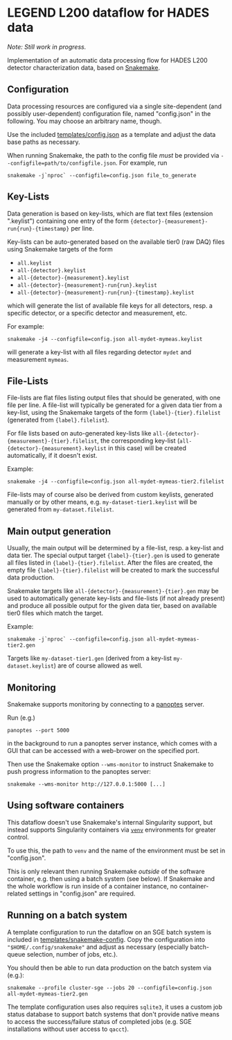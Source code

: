 # LEGEND L200 dataflow for HADES data

*Note: Still work in progress.*

Implementation of an automatic data processing flow for HADES L200
detector characterization data, based on
[Snakemake](https://snakemake.readthedocs.io/).


## Configuration

Data processing resources are configured via a single site-dependent (and
possibly user-dependent) configuration file, named "config.json" in the
following. You may choose an arbitrary name, though.

Use the included [templates/config.json](templates/config.json) as a template
and adjust the data base paths as necessary.

When running Snakemake, the path to the config file *must* be provided via
`--configfile=path/to/configfile.json`. For example, run

```shell
snakemake -j`nproc` --configfile=config.json file_to_generate
```


## Key-Lists

Data generation is based on key-lists, which are flat text files
(extension ".keylist") containing one entry of the form
`{detector}-{measurement}-run{run}-{timestamp}` per line.

Key-lists can be auto-generated based on the available tier0 (raw DAQ) files
using Snakemake targets of the form

* `all.keylist`
* `all-{detector}.keylist`
* `all-{detector}-{measurement}.keylist`
* `all-{detector}-{measurement}-run{run}.keylist`
* `all-{detector}-{measurement}-run{run}-{timestamp}.keylist`

which will generate the list of available file keys for all detectors, resp.
a specific detector, or a specific detector and measurement, etc.

For example:

```shell
snakemake -j4 --configfile=config.json all-mydet-mymeas.keylist
```

will generate a key-list with all files regarding detector `mydet` and
measurement `mymeas`.


## File-Lists

File-lists are flat files listing output files that should be generated,
with one file per line. A file-list will typically be generated for a given
data tier from a key-list, using the Snakemake targets of the form
`{label}-{tier}.filelist` (generated from `{label}.filelist`).

For file lists based on auto-generated key-lists like
`all-{detector}-{measurement}-{tier}.filelist`, the corresponding key-list
(`all-{detector}-{measurement}.keylist` in this case) will be created
automatically, if it doesn't exist.

Example:

```shell
snakemake -j4 --configfile=config.json all-mydet-mymeas-tier2.filelist
```

File-lists may of course also be derived from custom keylists, generated
manually or by other means, e.g. `my-dataset-tier1.keylist` will be
generated from `my-dataset.filelist`.


## Main output generation

Usually, the main output will be determined by a file-list, resp. a key-list
and data tier. The special output target `{label}-{tier}.gen` is used to
generate all files listed in `{label}-{tier}.filelist`. After the files
are created, the empty file `{label}-{tier}.filelist` will be created to
mark the successful data production.

Snakemake targets like `all-{detector}-{measurement}-{tier}.gen` may be used
to automatically generate key-lists and file-lists (if not already present)
and produce all possible output for the given data tier, based on available
tier0 files which match the target.

Example:

```shell
snakemake -j`nproc` --configfile=config.json all-mydet-mymeas-tier2.gen
```

Targets like `my-dataset-tier1.gen` (derived from a key-list
`my-dataset.keylist`) are of course allowed as well.


## Monitoring

Snakemake supports monitoring by connecting to a
[panoptes](https://github.com/panoptes-organization/panoptes) server.

Run (e.g.)

```shell
panoptes --port 5000

```

in the background to run a panoptes server instance, which comes with a
GUI that can be accessed with a web-brower on the specified port.

Then use the Snakemake option `--wms-monitor` to instruct Snakemake to push
progress information to the panoptes server:

```shell
snakemake --wms-monitor http://127.0.0.1:5000 [...]
```

## Using software containers

This dataflow doesn't use Snakemake's internal Singularity support, but
instead supports Singularity containers via
[`venv`](https://github.com/oschulz/singularity-venv) environments
for greater control.

To use this, the path to `venv` and the name of the environment must be set
in "config.json".

This is only relevant then running Snakemake *outside* of the software
container, e.g. then using a batch system (see below). If Snakemake
and the whole workflow is run inside of a container instance, no
container-related settings in "config.json" are required.


## Running on a batch system

A template configuration to run the dataflow on an SGE batch system is
included in [templates/snakemake-config](templates/snakemake-config).
Copy the configuration into `"$HOME/.config/snakemake"` and adjust as
necessary (especially batch-queue selection, number of jobs, etc.).

You should then be able to run data production on the batch system via
(e.g.):

```shell
snakemake --profile cluster-sge --jobs 20 --configfile=config.json all-mydet-mymeas-tier2.gen
```

The template configuration uses also requires `sqlite3`, it uses a
custom job status database to support batch systems that don't provide
native means to access the success/failure status of completed jobs
(e.g. SGE installations without user access to `qacct`).
